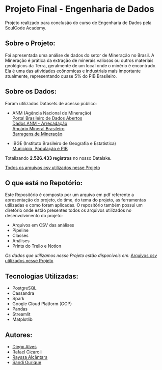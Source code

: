 # Projeto Final - Engenharia de Dados
Projeto realizado para conclusão do curso de Engenharia de Dados pela SoulCode Academy.

## Sobre o Projeto:
Foi apresentada uma análise de dados do setor de Mineração no Brasil. A Mineração é prática da extração de minerais valiosos ou outros materiais
geológicos da Terra, geralmente de um local onde o minério é encontrado. Ela é uma das atividades ecônomicas e industriais mais importante atualmente, representando quase 5% do PIB Brasileiro. 

## Sobre os Dados:
Foram utilizados Datasets de acesso público:
* ANM (Agência Nacional de Mineração) \
[Portal Brasileiro de Dados Abertos](https://dados.gov.br/) \
[Dados ANM - Arrecadação](https://dados.gov.br/dataset/sistema-arrecadacao) \
[Anuário Mineral Brasileiro](https://dados.gov.br/dataset/anuario-mineral-brasileiro-amb) \
[Barragens de Mineração](https://dados.gov.br/dataset/barragens-de-mineracao) 

* IBGE (Instituto Brasileiro de Geografia e Estatística) \
[Município, População e PIB](https://ftp.ibge.gov.br/Estimativas_de_Populacao/Estimativas_2021/)

Totalizando **2.526.433 registros** no nosso Datalake.

[Todos os arquivos csv utilizados nesse Projeto](https://drive.google.com/drive/folders/11TXoldolsJNq3iX0VLTzE_cPZOvWiQYf?usp=sharing)

## O que está no Repotório:
Este Repositório é composto por um arquivo em pdf referente a apresentação do projeto, do time, do tema do projeto, as ferramentas utilizadas e como foram aplicadas.
O repositório também possui um diretório onde estão presentes todos os arquivos utilizados no desenvolvimento do projeto:
* Arquivos em CSV das análises
* Pipeline
* Classes
* Análises
* Prints do Trello e Notion

*Os dados que utilizamos nesse Projeto estão disponíveis em:*
[Arquivos csv utilizados nesse Projeto](https://drive.google.com/drive/folders/11TXoldolsJNq3iX0VLTzE_cPZOvWiQYf?usp=sharing)

## Tecnologias Utilizadas:
* PostgreSQL
* Cassandra
* Spark
* Google Cloud Platform (GCP)
* Pandas
* Streamlit
* Matplotlib

## Autores: 
* [Diego Alves](https://www.linkedin.com/in/diegomoal/) 
* [Rafael Cicaroli](https://www.linkedin.com/in/rafaelcicaroli/) 
* [Rayssa Alcântara](https://www.linkedin.com/in/rayssarte/) 
* [Sandi Ourique](https://www.linkedin.com/in/sandi-larissa-ourique-500412167/)

